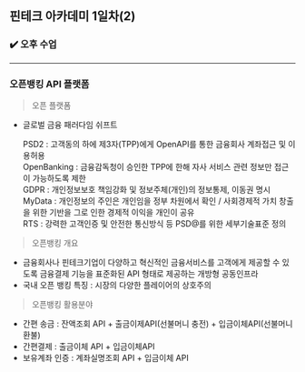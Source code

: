 ## 핀테크 아카데미 1일차(2)

### ✔️ 오후 수업

---

### 오픈뱅킹 API 플랫폼

> 오픈 플랫폼

- 글로벌 금융 패러다임 쉬프트
  
  PSD2 : 고객동의 하에 제3자(TPP)에게 OpenAPI를 통한 금융회사 계좌접근 및 이용허용
  <br>
  OpenBanking : 금융감독청이 승인한 TPP에 한해 자사 서비스 관련 정보만 접근이 가능하도록 제한
  <br>
  GDPR : 개인정보보호 책임강화 및 정보주체(개인)의 정보통제, 이동권 명시
  <br>
  MyData : 개인정보의 주인은 개인임을 정부 차원에서 확인 / 사회경제적 가치 창출을 위한 기반을 그로 인한 경제적 이익을 개인이 공유
  <br>
  RTS : 강력한 고객인증 및 안전한 통신방식 등 PSD@를 위한 세부기술표준 정의

> 오픈뱅킹 개요
- 금융회사나 핀테크기업이 다양하고 혁신적인 금융서비스를 고객에게 제공할 수 있도록 금융결제 기능을 표준화된 API 형태로 제공하는 개방형 공동인프라
- 국내 오픈 뱅킹 특징 : 시장의 다양한 플레이어의 상호주의

> 오픈뱅킹 활용분야
- 간편 송금 : 잔액조회 API + 출금이제API(선불머니 충전) + 입금이체API(선불머니 환불)
- 간편결제 : 출금이체 API + 입금이체API 
- 보유계좌 인증 : 계좌실명조회 API + 입금이체 API